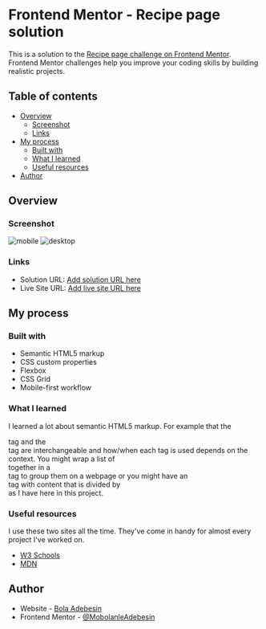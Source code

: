 # Frontend Mentor - Recipe page solution

This is a solution to the [Recipe page challenge on Frontend Mentor](https://www.frontendmentor.io/challenges/recipe-page-KiTsR8QQKm). Frontend Mentor challenges help you improve your coding skills by building realistic projects.

## Table of contents

- [Overview](#overview)
  - [Screenshot](#screenshot)
  - [Links](#links)
- [My process](#my-process)
  - [Built with](#built-with)
  - [What I learned](#what-i-learned)
  - [Useful resources](#useful-resources)
- [Author](#author)

## Overview

### Screenshot

![mobile](./screenshot.jpg)
![desktop](./screenshot.jpg)

### Links

- Solution URL: [Add solution URL here](https://your-solution-url.com)
- Live Site URL: [Add live site URL here](https://your-live-site-url.com)

## My process

### Built with

- Semantic HTML5 markup
- CSS custom properties
- Flexbox
- CSS Grid
- Mobile-first workflow

### What I learned

I learned a lot about semantic HTML5 markup. For example that the <article> tag and the <section> tag are interchangeable and how/when each tag is used depends on the context. You might wrap a list of <article> together in a <section> tag to group them on a webpage or you might have an <article> tag with content that is divided by <section> as I have here in this project.

### Useful resources

I use these two sites all the time. They've come in handy for almost every project I've worked on.

- [W3 Schools ](https://www.w3schools.com)
- [MDN](https://developer.mozilla.org/en-US/docs/Web)

## Author

- Website - [Bola Adebesin](https://www.badebesin.com/)
- Frontend Mentor - [@MobolanleAdebesin](https://www.frontendmentor.io/profile/MobolanleAdebesin)
